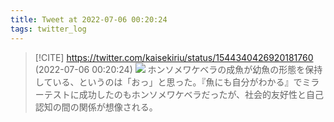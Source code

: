 ```yaml
---
title: Tweet at 2022-07-06 00:20:24
tags: twitter_log
---
```


> [!CITE] https://twitter.com/kaisekiriu/status/1544340426920181760 (2022-07-06 00:20:24)
> ![](https://twitter.com/kaisekiriu/status/1544340426920181760)
> ホンソメワケベラの成魚が幼魚の形態を保持している、というのは「おっ」と思った。『魚にも自分がわかる』でミラーテストに成功したのもホンソメワケベラだったが、社会的友好性と自己認知の間の関係が想像される。
